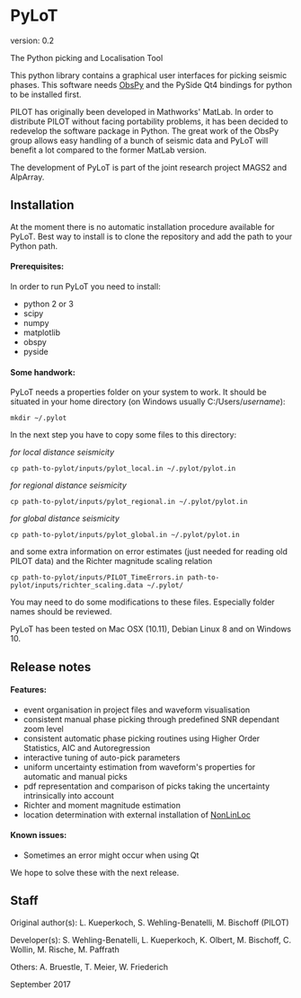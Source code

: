 # PyLoT

version: 0.2

The Python picking and Localisation Tool

This python library contains a graphical user interfaces for picking seismic phases. This software needs [ObsPy][ObsPy]
and the PySide Qt4 bindings for python to be installed first.

PILOT has originally been developed in Mathworks' MatLab. In order to distribute PILOT without facing portability
problems, it has been decided to redevelop the software package in Python. The great work of the ObsPy group allows easy
handling of a bunch of seismic data and PyLoT will benefit a lot compared to the former MatLab version.

The development of PyLoT is part of the joint research project MAGS2 and AlpArray.

## Installation

At the moment there is no automatic installation procedure available for PyLoT. Best way to install is to clone the
repository and add the path to your Python path.

#### Prerequisites:

In order to run PyLoT you need to install:

- python 2 or 3
- scipy
- numpy
- matplotlib
- obspy
- pyside

#### Some handwork:

PyLoT needs a properties folder on your system to work. It should be situated in your home directory
(on Windows usually C:/Users/*username*):

    mkdir ~/.pylot

In the next step you have to copy some files to this directory:

*for local distance seismicity*

    cp path-to-pylot/inputs/pylot_local.in ~/.pylot/pylot.in

*for regional distance seismicity*

    cp path-to-pylot/inputs/pylot_regional.in ~/.pylot/pylot.in

*for global distance seismicity*

    cp path-to-pylot/inputs/pylot_global.in ~/.pylot/pylot.in

and some extra information on error estimates (just needed for reading old PILOT data) and the Richter magnitude scaling
relation

    cp path-to-pylot/inputs/PILOT_TimeErrors.in path-to-pylot/inputs/richter_scaling.data ~/.pylot/

You may need to do some modifications to these files. Especially folder names should be reviewed.

PyLoT has been tested on Mac OSX (10.11), Debian Linux 8 and on Windows 10.

## Release notes

#### Features:

- event organisation in project files and waveform visualisation
- consistent manual phase picking through predefined SNR dependant zoom level
- consistent automatic phase picking routines using Higher Order Statistics, AIC and Autoregression
- interactive tuning of auto-pick parameters
- uniform uncertainty estimation from waveform's properties for automatic and manual picks
- pdf representation and comparison of picks taking the uncertainty intrinsically into account
- Richter and moment magnitude estimation
- location determination with external installation of [NonLinLoc](http://alomax.free.fr/nlloc/index.html)

#### Known issues:

- Sometimes an error might occur when using Qt

We hope to solve these with the next release.

## Staff

Original author(s): L. Kueperkoch, S. Wehling-Benatelli, M. Bischoff (PILOT)

Developer(s): S. Wehling-Benatelli, L. Kueperkoch, K. Olbert, M. Bischoff, C. Wollin, M. Rische, M. Paffrath

Others: A. Bruestle, T. Meier, W. Friederich


[ObsPy]: http://github.com/obspy/obspy/wiki

September 2017
